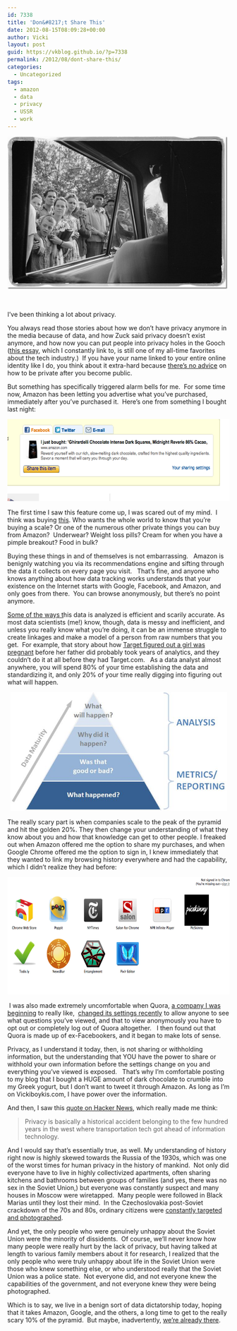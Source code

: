 ```yaml
---
id: 7338
title: 'Don&#8217;t Share This'
date: 2012-08-15T08:09:28+00:00
author: Vicki
layout: post
guid: https://vkblog.github.io/?p=7338
permalink: /2012/08/dont-share-this/
categories:
  - Uncategorized
tags:
  - amazon
  - data
  - privacy
  - USSR
  - work
---
```

[<img class="aligncenter size-full wp-image-7350" title="crowd-of-people-looking-in-a-car-window-in-the-soviet-union" src="https://raw.githubusercontent.com/vkblog/vkblog.github.io/master/public/img/2012/08/crowd-of-people-looking-in-a-car-window-in-the-soviet-union.jpeg" alt="" width="500" height="347" />](https://raw.githubusercontent.com/vkblog/vkblog.github.io/master/public/img/2012/08/crowd-of-people-looking-in-a-car-window-in-the-soviet-union.jpeg)

&nbsp;

I&#8217;ve been thinking a lot about privacy.

You always read those stories about how we don&#8217;t have privacy anymore in the media because of data, and how Zuck said privacy doesn&#8217;t exist anymore, and how now you can put people into privacy holes in the Gooch (<a href="http://www.ftrain.com/woods-plus.html" target="_blank">this essay</a>, which I constantly link to, is still one of my all-time favorites about the tech industry.)  If you have your name linked to your entire online identity like I do, you think about it extra-hard because <a href="http://blog.penelopetrunk.com/2007/07/19/blog-under-your-real-name-and-ignore-the-harassment/" target="_blank">there&#8217;s no advice</a> on how to be private after you become public.

But something has specifically triggered alarm bells for me.  For some time now, Amazon has been letting you advertise what you&#8217;ve purchased, immediately after you&#8217;ve purchased it.  Here&#8217;s one from something I bought last night:

[<img class="aligncenter size-full wp-image-7343" title="Screen shot 2012-08-14 at 7.55.26 AM" src="https://raw.githubusercontent.com/vkblog/vkblog.github.io/master/public/img/2012/08/Screen-shot-2012-08-14-at-7.55.26-AM.png" alt="" width="619" height="186" />](https://raw.githubusercontent.com/vkblog/vkblog.github.io/master/public/img/2012/08/Screen-shot-2012-08-14-at-7.55.26-AM.png)

The first time I saw this feature come up, I was scared out of my mind.  I think was buying <a href="http://www.amazon.com/gp/product/B0032TNPOE/ref=oh_details_o00_s00_i00" target="_blank">this</a>. Who wants the whole world to know that you&#8217;re buying a scale? Or one of the numerous other private things you can buy from Amazon?  Underwear? Weight loss pills? Cream for when you have a pimple breakout? Food in bulk?

Buying these things in and of themselves is not embarrassing.   Amazon is benignly watching you via its recommendations engine and sifting through the data it collects on every page you visit.   That&#8217;s fine, and anyone who knows anything about how data tracking works understands that your existence on the Internet starts with Google, Facebook, and Amazon, and only goes from there.  You can browse anonymously, but there&#8217;s no point anymore.

<a href="http://aws.typepad.com/aws/2012/02/pulse-using-big-data-analytics-to-drive-rich-user-features-.html" target="_blank">Some of the ways t</a>his data is analyzed is efficient and scarily accurate. As most data scientists (me!) know, though, data is messy and inefficient, and unless you really know what you&#8217;re doing, it can be an immense struggle to create linkages and make a model of a person from raw numbers that you get.  For example, that story about how <a href="http://www.forbes.com/sites/kashmirhill/2012/02/16/how-target-figured-out-a-teen-girl-was-pregnant-before-her-father-did/" target="_blank">Target figured out a girl was pregnant</a> before her father did probably took years of analytics, and they couldn&#8217;t do it at all before they had Target.com.   As a data analyst almost anywhere, you will spend 80% of your time establishing the data and standardizing it, and only 20% of your time really digging into figuring out what will happen.

<p style="text-align: center;">
  <a href="https://raw.githubusercontent.com/vkblog/vkblog.github.io/master/public/img/2012/08/metrics_analysis_pyramid2.jpeg"><img class="aligncenter  wp-image-7344" title="metrics_analysis_pyramid2" src="https://raw.githubusercontent.com/vkblog/vkblog.github.io/master/public/img/2012/08/metrics_analysis_pyramid2.jpeg" alt="" width="491" height="269" /></a>
</p>

The really scary part is when companies scale to the peak of the pyramid and hit the golden 20%. They then change your understanding of what they know about you and how that knowledge can get to other people. I freaked out when Amazon offered me the option to share my purchases, and when Google Chrome offered me the option to sign in, I knew immediately that they wanted to link my browsing history everywhere and had the capability, which I didn&#8217;t realize they had before:

<p style="text-align: center;">
  <a href="https://raw.githubusercontent.com/vkblog/vkblog.github.io/master/public/img/2012/08/Screen-shot-2012-08-15-at-7.34.39-AM.png"><img class="aligncenter  wp-image-7346" title="Screen shot 2012-08-15 at 7.34.39 AM" src="https://raw.githubusercontent.com/vkblog/vkblog.github.io/master/public/img/2012/08/Screen-shot-2012-08-15-at-7.34.39-AM.png" alt="" width="642" height="266" /></a>
</p>

 I was also made extremely uncomfortable when Quora, <a href="http://www.quora.com/Vicki-Boykis" target="_blank">a company I was beginning</a> to really like,  <a href="http://giantrobotlasers.com/post/29340797003/this-is-a-bit-fucked-quora" target="_blank">changed its settings recently</a> to allow anyone to see what questions you&#8217;ve viewed, and that to view anonymously you have to opt out or completely log out of Quora altogether.   I then found out that Quora is made up of ex-Facebookers, and it began to make lots of sense.

Privacy, as I understand it today, then, is not sharing or withholding information, but the understanding that YOU have the power to share or withhold your own information before the settings change on you and everything you&#8217;ve viewed is exposed.   That&#8217;s why I&#8217;m comfortable posting to my blog that I bought a HUGE amount of dark chocolate to crumble into my Greek yogurt, but I don&#8217;t want to tweet it through Amazon. As long as I&#8217;m on Vickiboykis.com, I have power over the information.

And then, I saw this <a href="http://news.ycombinator.com/item?id=4377181" target="_blank">quote on Hacker News</a>, which really made me think:

> Privacy is basically a historical accident belonging to the few hundred years in the west where transportation tech got ahead of information technology.

And I would say that&#8217;s essentially true, as well. My understanding of history right now is highly skewed towards the Russia of the 1930s, which was one of the worst times for human privacy in the history of mankind.  Not only did everyone have to live in highly collectivized apartments, often sharing kitchens and bathrooms between groups of families (and yes, there was no sex in the Soviet Union,) but everyone was constantly suspect and many houses in Moscow were wiretapped.  Many people were followed in Black Marias until they lost their mind.  In the Czechoslovakia post-Soviet crackdown of the 70s and 80s, ordinary citizens were <a href="http://news.harvard.edu/gazette/story/2009/12/citizen-spies-spied-on-citizens/" target="_blank">constantly targeted and photographed</a>.

And yet, the only people who were genuinely unhappy about the Soviet Union were the minority of dissidents.  Of course, we&#8217;ll never know how many people were really hurt by the lack of privacy, but having talked at length to various family members about it for research, I realized that the only people who were truly unhappy about life in the Soviet Union were those who knew something else, or who understood really that the Soviet Union was a police state.  Not everyone did, and not everyone knew the capabilities of the government, and not everyone knew they were being photographed.

Which is to say, we live in a benign sort of data dictatorship today, hoping that it takes Amazon, Google, and the others, a long time to get to the really scary 10% of the pyramid.  But maybe, inadvertently, <a href="http://www.wired.com/gadgetlab/2012/08/apple-amazon-mat-honan-hacking/" target="_blank">we&#8217;re already there</a>.

&nbsp;